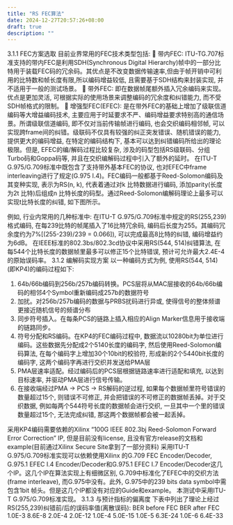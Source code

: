 ```yaml
---
title: "RS FEC算法"
date: 2024-12-27T20:57:26+08:00
draft: true
description: ""
---
```

3.1.1 FEC方案选取
目前业界常用的FEC技术类型包括:
 带内FEC: ITU-TG.707标准支持的带内FEC是利用SDH(Synchronous Digital Hierarchy)帧中的一部分比特用于装载FEC码的冗余码。其优点是不改变数据传输速率,但由于帧开销中可利用的比特数和帧长度有限,所以编码增益较低, 且需要基于SDH结构来封装实现, 并不适用于一般的测试场景。
 带外FEC: 即在数据帧尾额外插入冗余编码来实现。优点是更加灵活, 可根据实际的使用场景来调整编码的冗余度和纠错能力, 而不受SDH帧格式的限制。
 增强型FEC(EFEC): 是在带外FEC的基础上增加了级联信道编码等大增益编码技术, 主要应用于时延要求不严、编码增益要求特别高的通信场景。所谓级联信道编码, 即不仅对当前传输帧进行编码, 也会交织编码相邻帧, 可以实现跨frame间的纠错。级联码不仅具有较强的纠正突发错误、随机错误的能力, 提供更大的编码增益, 在特定的编码结构下, 基本可以达到纠错编码所给出的理论极限。但是, EFEC的编/解码过程比较复杂, 涉及的码型包括RS级联码、分组Turbo码和Goppa码等, 并且在交织编解码过程中引入了额外的延时。
在ITU-T G.975/G.709标准中既包含了支持带外基本FEC的协议, 也对EFEC中frame interleaving进行了规定(G.975 I.4)。FEC编码一般都基于Reed-Solomon编码及其变种实现, 表示为RS(n, k), 代表着通过对k 比特数据进行编码, 添加parity(长度为2t 比特)后组成n 比特长度的码型。通过Reed-Solomon编解码理论上最多可以实现t比特长度的纠错, 如下图所示。

例如, 行业内常用的几种标准中:
在ITU-T G.975/G.709标准中规定的RS(255,239)格式编码, 在每239比特的帧尾插入了16比特冗余码, 编码后长度为255。其编码冗余度约为7%[(255-239)/239 = 0.066]), 可以完成最高8比特的纠错, 编码增益约为6dB。
在IEEE标准的802.3bs/802.3cd协议中采用RS(544, 514)纠错算法, 在每544个比特长度的数据帧里最多可以修正15个比特错误, 预计可允许最大2.4E-4的原始误码率。
3.1.2 编解码实现方案
以一种编码方式为例, 使用RS(544, 514) (即KP4)的编码过程如下:

1. 64b/66b编码到256b/257b编码转换。PCS层将从MAC层接收的64b/66b编码的相邻4个Symbol重新编码成257b的数据符号
2. 加扰。对256b/257b编码的数据与PRBS扰码进行异或, 使得信号的整体频谱更接近随机信号的频谱分布
3. 同步符号插入。在每条PCS的链路上插入相应的Align Marker信息用于接收端的链路同步。
4. 符号分配和RS编码。在KP4的FEC编码过程中, 数据流以10280bit为单位进行编码。这些数据先分配成2个5140长度的编码字, 然后使用Reed-Solomon编码算法, 在每个编码字上增加30个10bit的校验符, 形成新的2个5440bit长度的编码字, 这两个编码字再进行交织并发送给PMA层
5. PMA层速率适配。经过编码后的PCS层根据链路速率进行适配和填充, 以达到目标速率, 并驱动PMA层进行信号传输。
6. 在接收端经过PMA -> PCS -> RS解码的逆过程, 如果每个数据帧里符号错误的数量超过15个, 则错误不可修正, 并会把错误的不可修正的数据帧丢掉。对于交织数据, 例如每两个544符号长度的数据帧会进行交织, 一旦其中一个里的错误数量超过15个, 无法完成纠错, 那这两个数据帧都会被一起丢掉。

采用KP4编码需要依赖的Xilinx “100G IEEE 802.3bj Reed-Solomon Forward Error Correction” IP, 但是目前没有license, 且没有官方release的文档和example(目前通过Xilinx Secure Site拿到了一部分资料)
采用ITU-T G.975/G.709标准实现可以依赖使用Xilinx 的G.709 FEC Encoder/Decoder, G.975.1 EFEC I.4 Encoder/Decoder和G.975.1 EFEC I.7 Encoder/Decoder这几个IP。这几个IP在算法实现上有细微区别, G.709中标准化了EFEC中的交织方法(frame interleave), 而G.975中没有。此外, G.975中的239 bits data symbol中需包含1bit 帧头。但是这几个IP都没有对应的Guide和example。
本测试中采用ITU-T G.975/G.709标准实现。
3.1.3 与预计指标的偏离度
下表中列出了理论上经过RS(255,239)纠错前/后的误码率值(离散误码):
BER before FEC BER after FEC
1.0E-3 8.6E-8
2.0E-4 2.0E-12
1.0E-4 5.0E-15
1.0E-5 6.3E-24
1.0E-6 6.4E-33
